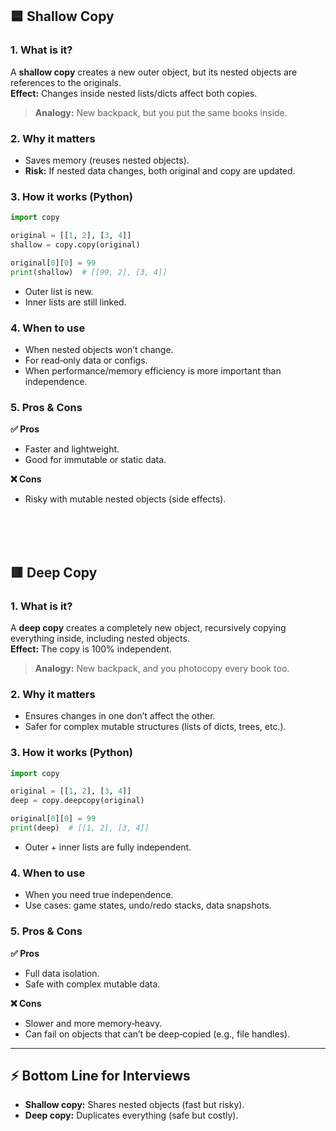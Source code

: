 ## 🟦 Shallow Copy

### 1. What is it?
A **shallow copy** creates a new outer object, but its nested objects are references to the originals.  
**Effect:** Changes inside nested lists/dicts affect both copies.

> **Analogy:** New backpack, but you put the same books inside.

### 2. Why it matters
- Saves memory (reuses nested objects).
- **Risk:** If nested data changes, both original and copy are updated.

### 3. How it works (Python)
```python
import copy

original = [[1, 2], [3, 4]]
shallow = copy.copy(original)

original[0][0] = 99
print(shallow)  # [[99, 2], [3, 4]]
```
- Outer list is new.
- Inner lists are still linked.

### 4. When to use
- When nested objects won’t change.
- For read‑only data or configs.
- When performance/memory efficiency is more important than independence.

### 5. Pros & Cons
**✅ Pros**
- Faster and lightweight.
- Good for immutable or static data.

**❌ Cons**
- Risky with mutable nested objects (side effects).

<br>
<br>
<br>

## 🟥 Deep Copy

### 1. What is it?
A **deep copy** creates a completely new object, recursively copying everything inside, including nested objects.  
**Effect:** The copy is 100% independent.

> **Analogy:** New backpack, and you photocopy every book too.

### 2. Why it matters
- Ensures changes in one don’t affect the other.
- Safer for complex mutable structures (lists of dicts, trees, etc.).

### 3. How it works (Python)
```python
import copy

original = [[1, 2], [3, 4]]
deep = copy.deepcopy(original)

original[0][0] = 99
print(deep)  # [[1, 2], [3, 4]]
```
- Outer + inner lists are fully independent.

### 4. When to use
- When you need true independence.
- Use cases: game states, undo/redo stacks, data snapshots.

### 5. Pros & Cons
**✅ Pros**
- Full data isolation.
- Safe with complex mutable data.

**❌ Cons**
- Slower and more memory‑heavy.
- Can fail on objects that can’t be deep‑copied (e.g., file handles).

---

## ⚡ Bottom Line for Interviews

- **Shallow copy:** Shares nested objects (fast but risky).
- **Deep copy:** Duplicates everything (safe but costly).

